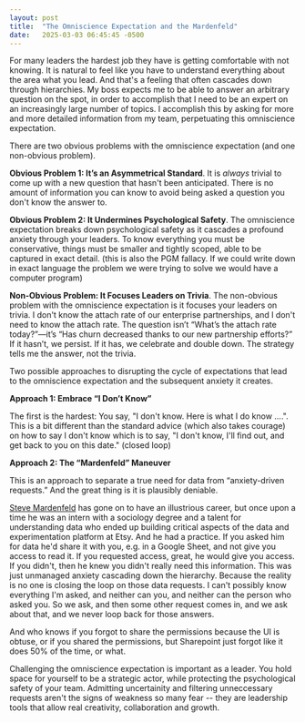 ```yaml
---
layout: post
title:  "The Omniscience Expectation and the Mardenfeld"
date:   2025-03-03 06:45:45 -0500
---
```


For many leaders the hardest job they have is getting comfortable with not knowing. It is natural to feel like you have to understand everything about the area what you lead. And that's a feeling that often cascades down through hierarchies. My boss expects me to be able to answer an arbitrary question on the spot, in order to accomplish that I need to be an expert on an increasingly large number of topics. I accomplish this by asking for more and more detailed information from my team, perpetuating this omniscience expectation. 

There are two obvious problems with the omniscience expectation (and one non-obvious problem). 

**Obvious Problem 1: It’s an Asymmetrical Standard**. It is _always_ trivial to come up with a new question that hasn't been anticipated. There is no amount of information you can know to avoid being asked a question you don't know the answer to.  

**Obvious Problem 2: It Undermines Psychological Safety**. The omniscience expectation breaks down psychological safety as it cascades a profound anxiety through your leaders. To know everything you must be conservative, things must be smaller and tightly scoped, able to be captured in exact detail. (this is also the PGM fallacy. If we could write down in exact language the problem we were trying to solve we would have a computer program)

**Non-Obvious Problem: It Focuses Leaders on Trivia**. The non-obvious problem with the omniscience expectation is it focuses your leaders on trivia. I don't know the attach rate of our enterprise partnerships, and I don't need to know the attach rate. The question isn’t “What’s the attach rate today?”—it’s “Has churn decreased thanks to our new partnership efforts?” If it hasn’t, we persist. If it has, we celebrate and double down. The strategy tells me the answer, not the trivia.

Two possible approaches to disrupting the cycle of expectations that lead to the omniscience expectation and the subsequent anxiety it creates.

**Approach 1: Embrace “I Don’t Know”**

The first is the hardest: You say, "I don't know. Here is what I do know ....". This is a bit different than the standard advice (which also takes courage) on how to say I don't know which is to say, "I don't know, I'll find out, and get back to you on this date." (closed loop)

**Approach 2: The “Mardenfeld” Maneuver**

This is an approach to separate a true need for data from “anxiety-driven requests.” And the great thing is it is plausibly deniable. 

[Steve Mardenfeld](https://www.linkedin.com/in/steve-mardenfeld/) has gone on to have an illustrious career, but once upon a time he was an intern with a sociology degree and a talent for understanding data who ended up building critical aspects of the data and experimentation platform at Etsy. And he had a practice. If you asked him for data he'd share it with you, e.g. in a Google Sheet, and not give you access to read it. If you requested access, great, he would give you access. If you didn't, then he knew you didn't really need this information. This was just unmanaged anxiety cascading down the hierarchy. Because the reality is no one is closing the loop on those data requests. I can't possibly know everything I'm asked, and neither can you, and neither can the person who asked you. So we ask, and then some other request comes in, and we ask about that, and we never loop back for those answers.

And who knows if you forgot to share the permissions because the UI is obtuse, or if you shared the permissions, but Sharepoint just forgot like it does 50% of the time, or what. 

Challenging the omniscience expectation is important as a leader. You hold space for yourself to be a strategic actor, while protecting the psychological safety of your team. Admitting uncertainity and filtering unneccessary requests aren't the signs of weakness so many fear -- they are leadership tools that allow real creativity, collaboration and growth.
